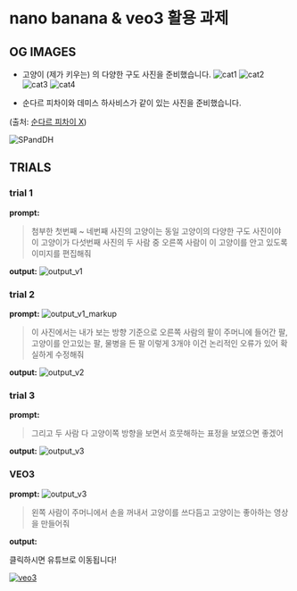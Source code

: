 # nano banana & veo3 활용 과제

## OG IMAGES
- 고양이 (제가 키우는) 의 다양한 구도 사진을 준비했습니다.
![cat1](./input/cat1.JPG)
![cat2](./input/cat2.JPG)
![cat3](./input/cat3.JPG)
![cat4](./input/cat4.JPG)


- 순다르 피차이와 데미스 하사비스가 같이 있는 사진을 준비했습니다.

(출처: [순다르 피차이 X](https://x.com/sundarpichai/status/1924620525101580603?s=46))

![SPandDH](./input/SPandDH.JPG)

## TRIALS

### trial 1

**prompt:**
> 첨부한 첫번째 ~ 네번째 사진의 고양이는 동일 고양이의 다양한 구도 사진이야
> 이 고양이가 다섯번째 사진의 두 사람 중 오른쪽 사람이 이 고양이를 안고 있도록 이미지를 편집해줘

**output:**
![output_v1](./output/output_v1.png)

### trial 2

**prompt:**
![output_v1_markup](./output/output_v1_markup.png)
>이 사진에서는 내가 보는 방향 기준으로 오른쪽 사람의 팔이 주머니에 들어간 팔, 고양이를 안고있는 팔, 물병을 든 팔 이렇게 3개야
>이건 논리적인 오류가 있어 확실하게 수정해줘

**output:**
![output_v2](./output/output_v2.png)

### trial 3

**prompt:**
>그리고 두 사람 다 고양이쪽 방향을 보면서 흐뭇해하는 표정을 보였으면 좋겠어

**output:**
![output_v3](./output/output_v3.png)

### VEO3

**prompt:**
![output_v3](./output/output_v3.png)
>왼쪽 사람이 주머니에서 손을 꺼내서 고양이를 쓰다듬고 고양이는 좋아하는 영상을 만들어줘

**output:**

클릭하시면 유튜브로 이동됩니다!

[![veo3](https://img.youtube.com/vi/5HagJSCJr10/0.jpg)](https://www.youtube.com/watch?v=5HagJSCJr10)